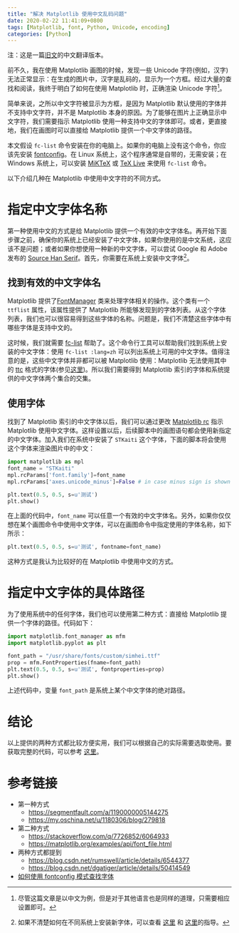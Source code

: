 ```yaml
---
title: "解决 Matplotlib 使用中文乱码问题"
date: 2020-02-22 11:41:09+0800
tags: [Matplotlib, font, Python, Unicode, encoding]
categories: [Python]
---
```


注：这是一篇[旧文](https://jdhao.github.io/2017/05/13/guide-on-how-to-use-chinese-with-matplotlib/)的中文翻译版本。

前不久，我在使用 Matplotlib 画图的时候，发现一些 Unicode 字符(例如，汉字) 无法正常显示：在生成的图片中，汉字是乱码的，显示为一个方框。经过大量的查找和阅读，我终于明白了如何在使用 Matplotlib 时，正确渲染 Unicode 字符[^1]。

<!--more-->

简单来说，之所以中文字符被显示为方框，是因为 Matplotlib 默认使用的字体并不支持中文字符，并不是 Matplotlib 本身的原因。为了能够在图片上正确显示中文字符，我们需要指示 Matplotlib 使用一种支持中文的字体即可。或者，更直接地，我们在画图时可以直接给 Matplotlib 提供一个中文字体的路径。

本文假设 `fc-list` 命令安装在你的电脑上。如果你的电脑上没有这个命令，你应该先安装 [fontconfig](https://www.freedesktop.org/wiki/Software/fontconfig/)。在 Linux 系统上，这个程序通常是自带的，无需安装；在 Windows 系统上，可以安装 [MiKTeX](https://miktex.org/) 或 [TeX Live](https://www.tug.org/texlive/) 来使用 `fc-list` 命令。

以下介绍几种在 Matplotlib 中使用中文字符的不同方式。

# 指定中文字体名称

第一种使用中文的方式是给 Matplotlib 提供一个有效的中文字体名。再开始下面步骤之前，确保你的系统上已经安装了中文字体，如果你使用的是中文系统，这应该不是问题；或者如果你想使用一种新的中文字体，可以尝试 Google 和 Adobe 发布的 [Source Han Serif](https://source.typekit.com/source-han-serif/)。首先，你需要在系统上安装中文字体[^2]。

## 找到有效的中文字体名

Matplotlib 提供了[FontManager](https://matplotlib.org/api/font_manager_api.html) 类来处理字体相关的操作。这个类有一个 `ttflist` 属性，该属性提供了 Matplotlib 所能够发现到的字体列表。从这个字体列表，我们也可以很容易得到这些字体的名称。问题是，我们不清楚这些字体中有哪些字体是支持中文的。

这时候，我们就需要 [fc-list](https://linux.die.net/man/1/fc-list) 帮助了。这个命令行工具可以帮助我们找到系统上安装的中文字体：使用 `fc-list :lang=zh` 可以列出系统上可用的中文字体。值得注意的是，这些中文字体并非都可以被 Matplotlib 使用：Matplotlib 无法使用其中的 [ttc](https://en.wikipedia.org/wiki/TrueType#TrueType_Collection) 格式的字体(参见[这里](https://github.com/matplotlib/matplotlib/issues/8612))。所以我们需要得到 Matplotlib 索引的字体和系统提供的中文字体两个集合的交集。

## 使用字体

找到了 Matplotlib 索引的中文字体以后，我们可以通过更改 [Matplotlib rc](https://matplotlib.org/tutorials/introductory/customizing.html) 指示 Matplotlib 使用中文字体。这样设置以后，后续脚本中的画图语句都会使用新指定的中文字体。加入我们在系统中安装了 `STKaiti` 这个字体，下面的脚本将会使用这个字体来渲染图片中的中文：

```python
import matplotlib as mpl
font_name = "STKaiti"
mpl.rcParams['font.family']=font_name
mpl.rcParams['axes.unicode_minus']=False # in case minus sign is shown as box

plt.text(0.5, 0.5, s=u'测试')
plt.show()
```

在上面的代码中，`font_name` 可以任意一个有效的中文字体名。另外，如果你仅仅想在某个画图命令中使用中文字体，可以在画图命令中指定使用的字体名称，如下所示：

```python
plt.text(0.5, 0.5, s=u'测试', fontname=font_name)
```

这种方式是我认为比较好的在 Matplotlib 中使用中文的方式。

# 指定中文字体的具体路径

为了使用系统中的任何字体，我们也可以使用第二种方式：直接给 Matplotlib 提供一个字体的路径。代码如下：

```python
import matplotlib.font_manager as mfm
import matplotlib.pyplot as plt

font_path = "/usr/share/fonts/custom/simhei.ttf"
prop = mfm.FontProperties(fname=font_path)
plt.text(0.5, 0.5, s=u'测试', fontproperties=prop)
plt.show()
```

上述代码中，变量 `font_path` 是系统上某个中文字体的绝对路径。

# 结论

以上提供的两种方式都比较方便实用，我们可以根据自己的实际需要选取使用。要获取完整的代码，可以参考 [这里](https://github.com/jdhao/matplotlib_chinese_font)。

# 参考链接

+ 第一种方式
    + https://segmentfault.com/a/1190000005144275
    + https://my.oschina.net/u/1180306/blog/279818
+ 第二种方式
    + https://stackoverflow.com/q/7726852/6064933
    + https://matplotlib.org/examples/api/font_file.html
+ 两种方式都提到
    + https://blog.csdn.net/rumswell/article/details/6544377
    + https://blog.csdn.net/dgatiger/article/details/50414549
+ [如何使用 fontconfig 模式查找字体](https://linux.die.net/man/3/fcpatternformat)

[^1]: 尽管这篇文章是以中文为例，但是对于其他语言也是同样的道理，只需要相应设置即可。
[^2]: 如果不清楚如何在不同系统上安装新字体，可以查看 [这里](https://goo.gl/G4C42x) 和 [这里](https://goo.gl/3DRhFQ)的指导。
